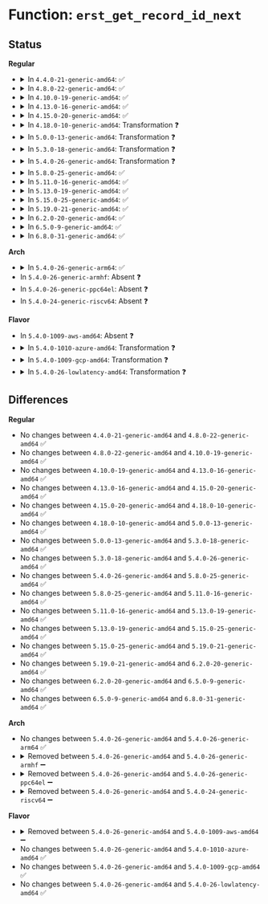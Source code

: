 # Function: <code>erst_get_record_id_next</code>

## Status
<b>Regular</b>
<ul>
<li>
<details>
<summary>In <code>4.4.0-21-generic-amd64</code>: ✅</summary>

```c
int erst_get_record_id_next(int * pos, u64 * record_id)
```

```json
{
  "name": "erst_get_record_id_next",
  "collision_type": "Unique Global",
  "inline_type": "No",
  "funcs": [
    {
      "addr": 18446744071583777248,
      "name": "erst_get_record_id_next",
      "external": true,
      "loc": "drivers/acpi/apei/erst.c:553",
      "file": "drivers/acpi/apei/erst.c",
      "inline": "seen, unknown",
      "caller_inline": [],
      "caller_func": [
        "arch/x86/kernel/cpu/mcheck/mce-apei.c:apei_read_mce",
        "drivers/acpi/apei/erst.c:erst_reader"
      ]
    }
  ],
  "symbols": [
    {
      "addr": 18446744071583777248,
      "name": "erst_get_record_id_next",
      "section": ".text",
      "bind": "STB_GLOBAL",
      "size": 846
    }
  ]
}
```
</details>
</li>
<li>
<details>
<summary>In <code>4.8.0-22-generic-amd64</code>: ✅</summary>

```c
int erst_get_record_id_next(int * pos, u64 * record_id)
```

```json
{
  "name": "erst_get_record_id_next",
  "collision_type": "Unique Global",
  "inline_type": "No",
  "funcs": [
    {
      "addr": 18446744071584103264,
      "name": "erst_get_record_id_next",
      "external": true,
      "loc": "drivers/acpi/apei/erst.c:551",
      "file": "drivers/acpi/apei/erst.c",
      "inline": "seen, unknown",
      "caller_inline": [],
      "caller_func": [
        "arch/x86/kernel/cpu/mcheck/mce-apei.c:apei_read_mce",
        "drivers/acpi/apei/erst.c:erst_reader"
      ]
    }
  ],
  "symbols": [
    {
      "addr": 18446744071584103264,
      "name": "erst_get_record_id_next",
      "section": ".text",
      "bind": "STB_GLOBAL",
      "size": 812
    }
  ]
}
```
</details>
</li>
<li>
<details>
<summary>In <code>4.10.0-19-generic-amd64</code>: ✅</summary>

```c
int erst_get_record_id_next(int * pos, u64 * record_id)
```

```json
{
  "name": "erst_get_record_id_next",
  "collision_type": "Unique Global",
  "inline_type": "No",
  "funcs": [
    {
      "addr": 18446744071584251216,
      "name": "erst_get_record_id_next",
      "external": true,
      "loc": "drivers/acpi/apei/erst.c:551",
      "file": "drivers/acpi/apei/erst.c",
      "inline": "seen, unknown",
      "caller_inline": [],
      "caller_func": [
        "arch/x86/kernel/cpu/mcheck/mce-apei.c:apei_read_mce",
        "drivers/acpi/apei/erst.c:erst_reader"
      ]
    }
  ],
  "symbols": [
    {
      "addr": 18446744071584251216,
      "name": "erst_get_record_id_next",
      "section": ".text",
      "bind": "STB_GLOBAL",
      "size": 812
    }
  ]
}
```
</details>
</li>
<li>
<details>
<summary>In <code>4.13.0-16-generic-amd64</code>: ✅</summary>

```c
int erst_get_record_id_next(int * pos, u64 * record_id)
```

```json
{
  "name": "erst_get_record_id_next",
  "collision_type": "Unique Global",
  "inline_type": "No",
  "funcs": [
    {
      "addr": 18446744071584328864,
      "name": "erst_get_record_id_next",
      "external": true,
      "loc": "drivers/acpi/apei/erst.c:547",
      "file": "drivers/acpi/apei/erst.c",
      "inline": "seen, unknown",
      "caller_inline": [],
      "caller_func": [
        "arch/x86/kernel/cpu/mcheck/mce-apei.c:apei_read_mce",
        "drivers/acpi/apei/erst.c:erst_reader"
      ]
    }
  ],
  "symbols": [
    {
      "addr": 18446744071584328864,
      "name": "erst_get_record_id_next",
      "section": ".text",
      "bind": "STB_GLOBAL",
      "size": 834
    }
  ]
}
```
</details>
</li>
<li>
<details>
<summary>In <code>4.15.0-20-generic-amd64</code>: ✅</summary>

```c
int erst_get_record_id_next(int * pos, u64 * record_id)
```

```json
{
  "name": "erst_get_record_id_next",
  "collision_type": "Unique Global",
  "inline_type": "No",
  "funcs": [
    {
      "addr": 18446744071584733184,
      "name": "erst_get_record_id_next",
      "external": true,
      "loc": "drivers/acpi/apei/erst.c:547",
      "file": "drivers/acpi/apei/erst.c",
      "inline": "seen, unknown",
      "caller_inline": [],
      "caller_func": [
        "arch/x86/kernel/cpu/mcheck/mce-apei.c:apei_read_mce",
        "drivers/acpi/apei/erst.c:erst_reader"
      ]
    }
  ],
  "symbols": [
    {
      "addr": 18446744071584733184,
      "name": "erst_get_record_id_next",
      "section": ".text",
      "bind": "STB_GLOBAL",
      "size": 834
    }
  ]
}
```
</details>
</li>
<li>
<details>
<summary>In <code>4.18.0-10-generic-amd64</code>: Transformation ❓</summary>

```c
int erst_get_record_id_next(int * pos, u64 * record_id)
```

```json
{
  "name": "erst_get_record_id_next",
  "collision_type": "Unique Global",
  "inline_type": "No",
  "funcs": [
    {
      "addr": 0,
      "name": "erst_get_record_id_next",
      "external": true,
      "loc": "drivers/acpi/apei/erst.c:548",
      "file": "drivers/acpi/apei/erst.c",
      "inline": "seen, unknown",
      "caller_inline": [],
      "caller_func": [
        "arch/x86/kernel/cpu/mcheck/mce-apei.c:apei_read_mce",
        "drivers/acpi/apei/erst.c:erst_reader"
      ]
    }
  ],
  "symbols": [
    {
      "addr": 18446744071584966205,
      "name": "erst_get_record_id_next.cold.17",
      "section": ".text",
      "bind": "STB_LOCAL",
      "size": 27
    },
    {
      "addr": 18446744071584961792,
      "name": "erst_get_record_id_next",
      "section": ".text",
      "bind": "STB_GLOBAL",
      "size": 839
    }
  ]
}
```
</details>
</li>
<li>
<details>
<summary>In <code>5.0.0-13-generic-amd64</code>: Transformation ❓</summary>

```c
int erst_get_record_id_next(int * pos, u64 * record_id)
```

```json
{
  "name": "erst_get_record_id_next",
  "collision_type": "Unique Global",
  "inline_type": "No",
  "funcs": [
    {
      "addr": 0,
      "name": "erst_get_record_id_next",
      "external": true,
      "loc": "drivers/acpi/apei/erst.c:548",
      "file": "drivers/acpi/apei/erst.c",
      "inline": "seen, unknown",
      "caller_inline": [],
      "caller_func": [
        "arch/x86/kernel/cpu/mce/apei.c:apei_read_mce",
        "drivers/acpi/apei/erst.c:erst_reader"
      ]
    }
  ],
  "symbols": [
    {
      "addr": 18446744071585070573,
      "name": "erst_get_record_id_next.cold.17",
      "section": ".text",
      "bind": "STB_LOCAL",
      "size": 27
    },
    {
      "addr": 18446744071585066160,
      "name": "erst_get_record_id_next",
      "section": ".text",
      "bind": "STB_GLOBAL",
      "size": 839
    }
  ]
}
```
</details>
</li>
<li>
<details>
<summary>In <code>5.3.0-18-generic-amd64</code>: Transformation ❓</summary>

```c
int erst_get_record_id_next(int * pos, u64 * record_id)
```

```json
{
  "name": "erst_get_record_id_next",
  "collision_type": "Unique Global",
  "inline_type": "No",
  "funcs": [
    {
      "addr": 0,
      "name": "erst_get_record_id_next",
      "external": true,
      "loc": "drivers/acpi/apei/erst.c:540",
      "file": "drivers/acpi/apei/erst.c",
      "inline": "seen, unknown",
      "caller_inline": [],
      "caller_func": [
        "arch/x86/kernel/cpu/mce/apei.c:apei_read_mce",
        "drivers/acpi/apei/erst.c:erst_reader"
      ]
    }
  ],
  "symbols": [
    {
      "addr": 18446744071585274725,
      "name": "erst_get_record_id_next.cold",
      "section": ".text",
      "bind": "STB_LOCAL",
      "size": 27
    },
    {
      "addr": 18446744071585270352,
      "name": "erst_get_record_id_next",
      "section": ".text",
      "bind": "STB_GLOBAL",
      "size": 781
    }
  ]
}
```
</details>
</li>
<li>
<details>
<summary>In <code>5.4.0-26-generic-amd64</code>: Transformation ❓</summary>

```c
int erst_get_record_id_next(int * pos, u64 * record_id)
```

```json
{
  "name": "erst_get_record_id_next",
  "collision_type": "Unique Global",
  "inline_type": "No",
  "funcs": [
    {
      "addr": 0,
      "name": "erst_get_record_id_next",
      "external": true,
      "loc": "drivers/acpi/apei/erst.c:540",
      "file": "drivers/acpi/apei/erst.c",
      "inline": "seen, unknown",
      "caller_inline": [],
      "caller_func": [
        "arch/x86/kernel/cpu/mce/apei.c:apei_read_mce",
        "drivers/acpi/apei/erst.c:erst_reader"
      ]
    }
  ],
  "symbols": [
    {
      "addr": 18446744071585412677,
      "name": "erst_get_record_id_next.cold",
      "section": ".text",
      "bind": "STB_LOCAL",
      "size": 27
    },
    {
      "addr": 18446744071585408304,
      "name": "erst_get_record_id_next",
      "section": ".text",
      "bind": "STB_GLOBAL",
      "size": 781
    }
  ]
}
```
</details>
</li>
<li>
<details>
<summary>In <code>5.8.0-25-generic-amd64</code>: ✅</summary>

```c
int erst_get_record_id_next(int * pos, u64 * record_id)
```

```json
{
  "name": "erst_get_record_id_next",
  "collision_type": "Unique Global",
  "inline_type": "No",
  "funcs": [
    {
      "addr": 18446744071586118688,
      "name": "erst_get_record_id_next",
      "external": true,
      "loc": "drivers/acpi/apei/erst.c:540",
      "file": "drivers/acpi/apei/erst.c",
      "inline": "seen, unknown",
      "caller_inline": [],
      "caller_func": [
        "arch/x86/kernel/cpu/mce/apei.c:apei_read_mce",
        "drivers/acpi/apei/erst.c:erst_reader"
      ]
    }
  ],
  "symbols": [
    {
      "addr": 18446744071586118688,
      "name": "erst_get_record_id_next",
      "section": ".text",
      "bind": "STB_GLOBAL",
      "size": 239
    }
  ]
}
```
</details>
</li>
<li>
<details>
<summary>In <code>5.11.0-16-generic-amd64</code>: ✅</summary>

```c
int erst_get_record_id_next(int * pos, u64 * record_id)
```

```json
{
  "name": "erst_get_record_id_next",
  "collision_type": "Unique Global",
  "inline_type": "No",
  "funcs": [
    {
      "addr": 18446744071586238464,
      "name": "erst_get_record_id_next",
      "external": true,
      "loc": "drivers/acpi/apei/erst.c:540",
      "file": "drivers/acpi/apei/erst.c",
      "inline": "seen, unknown",
      "caller_inline": [],
      "caller_func": [
        "arch/x86/kernel/cpu/mce/apei.c:apei_read_mce",
        "drivers/acpi/apei/erst.c:erst_reader"
      ]
    }
  ],
  "symbols": [
    {
      "addr": 18446744071586238464,
      "name": "erst_get_record_id_next",
      "section": ".text",
      "bind": "STB_GLOBAL",
      "size": 239
    }
  ]
}
```
</details>
</li>
<li>
<details>
<summary>In <code>5.13.0-19-generic-amd64</code>: ✅</summary>

```c
int erst_get_record_id_next(int * pos, u64 * record_id)
```

```json
{
  "name": "erst_get_record_id_next",
  "collision_type": "Unique Global",
  "inline_type": "No",
  "funcs": [
    {
      "addr": 18446744071586113104,
      "name": "erst_get_record_id_next",
      "external": true,
      "loc": "drivers/acpi/apei/erst.c:540",
      "file": "drivers/acpi/apei/erst.c",
      "inline": "seen, unknown",
      "caller_inline": [],
      "caller_func": [
        "arch/x86/kernel/cpu/mce/apei.c:apei_read_mce",
        "drivers/acpi/apei/erst.c:erst_reader"
      ]
    }
  ],
  "symbols": [
    {
      "addr": 18446744071586113104,
      "name": "erst_get_record_id_next",
      "section": ".text",
      "bind": "STB_GLOBAL",
      "size": 239
    }
  ]
}
```
</details>
</li>
<li>
<details>
<summary>In <code>5.15.0-25-generic-amd64</code>: ✅</summary>

```c
int erst_get_record_id_next(int * pos, u64 * record_id)
```

```json
{
  "name": "erst_get_record_id_next",
  "collision_type": "Unique Global",
  "inline_type": "No",
  "funcs": [
    {
      "addr": 18446744071586613040,
      "name": "erst_get_record_id_next",
      "external": true,
      "loc": "drivers/acpi/apei/erst.c:540",
      "file": "drivers/acpi/apei/erst.c",
      "inline": "seen, unknown",
      "caller_inline": [],
      "caller_func": [
        "arch/x86/kernel/cpu/mce/apei.c:apei_read_mce",
        "drivers/acpi/apei/erst.c:erst_reader"
      ]
    }
  ],
  "symbols": [
    {
      "addr": 18446744071586613040,
      "name": "erst_get_record_id_next",
      "section": ".text",
      "bind": "STB_GLOBAL",
      "size": 239
    }
  ]
}
```
</details>
</li>
<li>
<details>
<summary>In <code>5.19.0-21-generic-amd64</code>: ✅</summary>

```c
int erst_get_record_id_next(int * pos, u64 * record_id)
```

```json
{
  "name": "erst_get_record_id_next",
  "collision_type": "Unique Global",
  "inline_type": "No",
  "funcs": [
    {
      "addr": 18446744071587876704,
      "name": "erst_get_record_id_next",
      "external": true,
      "loc": "drivers/acpi/apei/erst.c:540",
      "file": "drivers/acpi/apei/erst.c",
      "inline": "seen, unknown",
      "caller_inline": [],
      "caller_func": [
        "arch/x86/kernel/cpu/mce/apei.c:apei_read_mce",
        "drivers/acpi/apei/erst.c:erst_reader"
      ]
    }
  ],
  "symbols": [
    {
      "addr": 18446744071587876704,
      "name": "erst_get_record_id_next",
      "section": ".text",
      "bind": "STB_GLOBAL",
      "size": 254
    }
  ]
}
```
</details>
</li>
<li>
<details>
<summary>In <code>6.2.0-20-generic-amd64</code>: ✅</summary>

```c
int erst_get_record_id_next(int * pos, u64 * record_id)
```

```json
{
  "name": "erst_get_record_id_next",
  "collision_type": "Unique Global",
  "inline_type": "No",
  "funcs": [
    {
      "addr": 18446744071589223440,
      "name": "erst_get_record_id_next",
      "external": true,
      "loc": "drivers/acpi/apei/erst.c:540",
      "file": "drivers/acpi/apei/erst.c",
      "inline": "seen, unknown",
      "caller_inline": [],
      "caller_func": [
        "arch/x86/kernel/cpu/mce/apei.c:apei_read_mce",
        "drivers/acpi/apei/erst.c:erst_reader"
      ]
    }
  ],
  "symbols": [
    {
      "addr": 18446744071589223440,
      "name": "erst_get_record_id_next",
      "section": ".text",
      "bind": "STB_GLOBAL",
      "size": 254
    }
  ]
}
```
</details>
</li>
<li>
<details>
<summary>In <code>6.5.0-9-generic-amd64</code>: ✅</summary>

```c
int erst_get_record_id_next(int * pos, u64 * record_id)
```

```json
{
  "name": "erst_get_record_id_next",
  "collision_type": "Unique Global",
  "inline_type": "No",
  "funcs": [
    {
      "addr": 18446744071589519984,
      "name": "erst_get_record_id_next",
      "external": true,
      "loc": "drivers/acpi/apei/erst.c:540",
      "file": "drivers/acpi/apei/erst.c",
      "inline": "seen, unknown",
      "caller_inline": [],
      "caller_func": [
        "arch/x86/kernel/cpu/mce/apei.c:apei_read_mce",
        "drivers/acpi/apei/erst.c:erst_reader"
      ]
    }
  ],
  "symbols": [
    {
      "addr": 18446744071589519984,
      "name": "erst_get_record_id_next",
      "section": ".text",
      "bind": "STB_GLOBAL",
      "size": 273
    }
  ]
}
```
</details>
</li>
<li>
<details>
<summary>In <code>6.8.0-31-generic-amd64</code>: ✅</summary>

```c
int erst_get_record_id_next(int * pos, u64 * record_id)
```

```json
{
  "name": "erst_get_record_id_next",
  "collision_type": "Unique Global",
  "inline_type": "No",
  "funcs": [
    {
      "addr": 18446744071589827808,
      "name": "erst_get_record_id_next",
      "external": true,
      "loc": "drivers/acpi/apei/erst.c:567",
      "file": "drivers/acpi/apei/erst.c",
      "inline": "seen, unknown",
      "caller_inline": [],
      "caller_func": [
        "arch/x86/kernel/cpu/mce/apei.c:apei_read_mce",
        "drivers/acpi/apei/erst.c:erst_reader"
      ]
    }
  ],
  "symbols": [
    {
      "addr": 18446744071589827808,
      "name": "erst_get_record_id_next",
      "section": ".text",
      "bind": "STB_GLOBAL",
      "size": 273
    }
  ]
}
```
</details>
</li>
</ul>
<b>Arch</b>
<ul>
<li>
<details>
<summary>In <code>5.4.0-26-generic-arm64</code>: ✅</summary>

```c
int erst_get_record_id_next(int * pos, u64 * record_id)
```

```json
{
  "name": "erst_get_record_id_next",
  "collision_type": "Unique Global",
  "inline_type": "No",
  "funcs": [
    {
      "addr": 18446603336497682080,
      "name": "erst_get_record_id_next",
      "external": true,
      "loc": "drivers/acpi/apei/erst.c:540",
      "file": "drivers/acpi/apei/erst.c",
      "inline": "seen, unknown",
      "caller_inline": [],
      "caller_func": [
        "drivers/acpi/apei/erst.c:erst_reader"
      ]
    }
  ],
  "symbols": [
    {
      "addr": 18446603336497682080,
      "name": "erst_get_record_id_next",
      "section": ".text",
      "bind": "STB_GLOBAL",
      "size": 892
    }
  ]
}
```
</details>
</li>
<li>
In <code>5.4.0-26-generic-armhf</code>: Absent ❓
</li>
<li>
In <code>5.4.0-26-generic-ppc64el</code>: Absent ❓
</li>
<li>
In <code>5.4.0-24-generic-riscv64</code>: Absent ❓
</li>
</ul>
<b>Flavor</b>
<ul>
<li>
In <code>5.4.0-1009-aws-amd64</code>: Absent ❓
</li>
<li>
<details>
<summary>In <code>5.4.0-1010-azure-amd64</code>: Transformation ❓</summary>

```c
int erst_get_record_id_next(int * pos, u64 * record_id)
```

```json
{
  "name": "erst_get_record_id_next",
  "collision_type": "Unique Global",
  "inline_type": "No",
  "funcs": [
    {
      "addr": 0,
      "name": "erst_get_record_id_next",
      "external": true,
      "loc": "drivers/acpi/apei/erst.c:540",
      "file": "drivers/acpi/apei/erst.c",
      "inline": "seen, unknown",
      "caller_inline": [],
      "caller_func": [
        "arch/x86/kernel/cpu/mce/apei.c:apei_read_mce",
        "drivers/acpi/apei/erst.c:erst_reader"
      ]
    }
  ],
  "symbols": [
    {
      "addr": 18446744071585135141,
      "name": "erst_get_record_id_next.cold",
      "section": ".text",
      "bind": "STB_LOCAL",
      "size": 27
    },
    {
      "addr": 18446744071585130816,
      "name": "erst_get_record_id_next",
      "section": ".text",
      "bind": "STB_GLOBAL",
      "size": 781
    }
  ]
}
```
</details>
</li>
<li>
<details>
<summary>In <code>5.4.0-1009-gcp-amd64</code>: Transformation ❓</summary>

```c
int erst_get_record_id_next(int * pos, u64 * record_id)
```

```json
{
  "name": "erst_get_record_id_next",
  "collision_type": "Unique Global",
  "inline_type": "No",
  "funcs": [
    {
      "addr": 0,
      "name": "erst_get_record_id_next",
      "external": true,
      "loc": "drivers/acpi/apei/erst.c:540",
      "file": "drivers/acpi/apei/erst.c",
      "inline": "seen, unknown",
      "caller_inline": [],
      "caller_func": [
        "arch/x86/kernel/cpu/mce/apei.c:apei_read_mce",
        "drivers/acpi/apei/erst.c:erst_reader"
      ]
    }
  ],
  "symbols": [
    {
      "addr": 18446744071585363077,
      "name": "erst_get_record_id_next.cold",
      "section": ".text",
      "bind": "STB_LOCAL",
      "size": 27
    },
    {
      "addr": 18446744071585358704,
      "name": "erst_get_record_id_next",
      "section": ".text",
      "bind": "STB_GLOBAL",
      "size": 781
    }
  ]
}
```
</details>
</li>
<li>
<details>
<summary>In <code>5.4.0-26-lowlatency-amd64</code>: Transformation ❓</summary>

```c
int erst_get_record_id_next(int * pos, u64 * record_id)
```

```json
{
  "name": "erst_get_record_id_next",
  "collision_type": "Unique Global",
  "inline_type": "No",
  "funcs": [
    {
      "addr": 0,
      "name": "erst_get_record_id_next",
      "external": true,
      "loc": "drivers/acpi/apei/erst.c:540",
      "file": "drivers/acpi/apei/erst.c",
      "inline": "seen, unknown",
      "caller_inline": [],
      "caller_func": [
        "arch/x86/kernel/cpu/mce/apei.c:apei_read_mce",
        "drivers/acpi/apei/erst.c:erst_reader"
      ]
    }
  ],
  "symbols": [
    {
      "addr": 18446744071585470357,
      "name": "erst_get_record_id_next.cold",
      "section": ".text",
      "bind": "STB_LOCAL",
      "size": 27
    },
    {
      "addr": 18446744071585465984,
      "name": "erst_get_record_id_next",
      "section": ".text",
      "bind": "STB_GLOBAL",
      "size": 781
    }
  ]
}
```
</details>
</li>
</ul>

## Differences
<b>Regular</b>
<ul>
<li>
No changes between <code>4.4.0-21-generic-amd64</code> and <code>4.8.0-22-generic-amd64</code> ✅
</li>
<li>
No changes between <code>4.8.0-22-generic-amd64</code> and <code>4.10.0-19-generic-amd64</code> ✅
</li>
<li>
No changes between <code>4.10.0-19-generic-amd64</code> and <code>4.13.0-16-generic-amd64</code> ✅
</li>
<li>
No changes between <code>4.13.0-16-generic-amd64</code> and <code>4.15.0-20-generic-amd64</code> ✅
</li>
<li>
No changes between <code>4.15.0-20-generic-amd64</code> and <code>4.18.0-10-generic-amd64</code> ✅
</li>
<li>
No changes between <code>4.18.0-10-generic-amd64</code> and <code>5.0.0-13-generic-amd64</code> ✅
</li>
<li>
No changes between <code>5.0.0-13-generic-amd64</code> and <code>5.3.0-18-generic-amd64</code> ✅
</li>
<li>
No changes between <code>5.3.0-18-generic-amd64</code> and <code>5.4.0-26-generic-amd64</code> ✅
</li>
<li>
No changes between <code>5.4.0-26-generic-amd64</code> and <code>5.8.0-25-generic-amd64</code> ✅
</li>
<li>
No changes between <code>5.8.0-25-generic-amd64</code> and <code>5.11.0-16-generic-amd64</code> ✅
</li>
<li>
No changes between <code>5.11.0-16-generic-amd64</code> and <code>5.13.0-19-generic-amd64</code> ✅
</li>
<li>
No changes between <code>5.13.0-19-generic-amd64</code> and <code>5.15.0-25-generic-amd64</code> ✅
</li>
<li>
No changes between <code>5.15.0-25-generic-amd64</code> and <code>5.19.0-21-generic-amd64</code> ✅
</li>
<li>
No changes between <code>5.19.0-21-generic-amd64</code> and <code>6.2.0-20-generic-amd64</code> ✅
</li>
<li>
No changes between <code>6.2.0-20-generic-amd64</code> and <code>6.5.0-9-generic-amd64</code> ✅
</li>
<li>
No changes between <code>6.5.0-9-generic-amd64</code> and <code>6.8.0-31-generic-amd64</code> ✅
</li>
</ul>
<b>Arch</b>
<ul>
<li>
No changes between <code>5.4.0-26-generic-amd64</code> and <code>5.4.0-26-generic-arm64</code> ✅
</li>
<li>
<details>
<summary>Removed between <code>5.4.0-26-generic-amd64</code> and <code>5.4.0-26-generic-armhf</code> ➖</summary>

```c
int erst_get_record_id_next(int * pos, u64 * record_id)
```
</details>
</li>
<li>
<details>
<summary>Removed between <code>5.4.0-26-generic-amd64</code> and <code>5.4.0-26-generic-ppc64el</code> ➖</summary>

```c
int erst_get_record_id_next(int * pos, u64 * record_id)
```
</details>
</li>
<li>
<details>
<summary>Removed between <code>5.4.0-26-generic-amd64</code> and <code>5.4.0-24-generic-riscv64</code> ➖</summary>

```c
int erst_get_record_id_next(int * pos, u64 * record_id)
```
</details>
</li>
</ul>
<b>Flavor</b>
<ul>
<li>
<details>
<summary>Removed between <code>5.4.0-26-generic-amd64</code> and <code>5.4.0-1009-aws-amd64</code> ➖</summary>

```c
int erst_get_record_id_next(int * pos, u64 * record_id)
```
</details>
</li>
<li>
No changes between <code>5.4.0-26-generic-amd64</code> and <code>5.4.0-1010-azure-amd64</code> ✅
</li>
<li>
No changes between <code>5.4.0-26-generic-amd64</code> and <code>5.4.0-1009-gcp-amd64</code> ✅
</li>
<li>
No changes between <code>5.4.0-26-generic-amd64</code> and <code>5.4.0-26-lowlatency-amd64</code> ✅
</li>
</ul>
